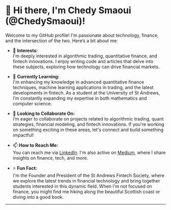 # 👋 Hi there, I'm Chedy Smaoui (@ChedySmaoui)!

Welcome to my GitHub profile! I'm passionate about technology, finance, and the intersection of the two. Here’s a bit about me:

- 👀 **Interests:**  
  I'm deeply interested in algorithmic trading, quantitative finance, and fintech innovations. I enjoy writing code and articles that delve into these subjects, exploring how technology can drive financial markets.

- 🌱 **Currently Learning:**  
  I'm enhancing my knowledge in advanced quantitative finance techniques, machine learning applications in trading, and the latest developments in fintech. As a student at the University of St Andrews, I’m constantly expanding my expertise in both mathematics and computer science.

- 💞️ **Looking to Collaborate On:**  
  I’m eager to collaborate on projects related to algorithmic trading, quant strategies, financial modeling, and fintech innovations. If you're working on something exciting in these areas, let's connect and build something impactful!

- 📫 **How to Reach Me:**  
  You can reach me via [LinkedIn](https://www.linkedin.com/in/chedy-smaoui/). I'm also active on [Medium](https://medium.com/@chedy.smaoui), where I share insights on finance, tech, and more.

- ⚡ **Fun Fact:**  
  I'm the Founder and President of the St Andrews Fintech Society, where we explore the latest trends in financial technology and bring together students interested in this dynamic field. When I'm not focused on finance, you might find me hiking along the beautiful Scottish coast or diving into a good book.

---

<!---
ChedySmaoui/ChedySmaoui is a ✨ special ✨ repository because its `README.md` (this file) appears on your GitHub profile.
You can click the Preview link to take a look at your changes.
--->
